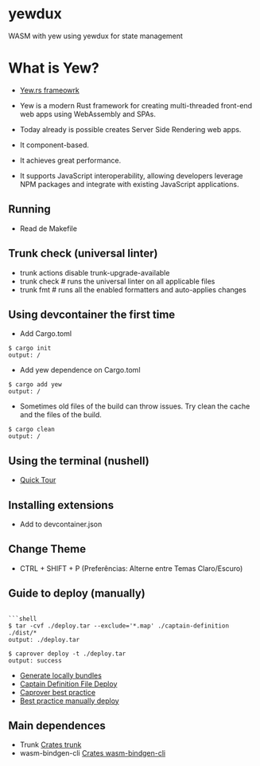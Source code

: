 # yewdux
WASM with yew using yewdux for state management

# What is Yew?

- [Yew.rs frameowrk](https://yew.rs/)
- Yew is a modern Rust framework for creating multi-threaded front-end web apps using WebAssembly and SPAs.
- Today already is possible creates Server Side Rendering web apps.

- It component-based.
- It achieves great performance.
- It supports JavaScript interoperability, allowing developers leverage NPM packages and integrate with existing JavaScript applications.

## Running
- Read de Makefile

## Trunk check (universal linter)

- trunk actions disable trunk-upgrade-available
- trunk check # runs the universal linter on all applicable files
- trunk fmt # runs all the enabled formatters and auto-applies changes

## Using devcontainer the first time

- Add Cargo.toml

```shell
$ cargo init
output: /
```

- Add yew dependence on Cargo.toml

```shell
$ cargo add yew
output: /
```

- Sometimes old files of the build can throw issues. Try clean the cache and the files of the build.

```shell
$ cargo clean
output: /
```

## Using the terminal (nushell)
- [Quick Tour](https://www.nushell.sh/book/quick_tour.html)

## Installing extensions
- Add to devcontainer.json

## Change Theme
- CTRL + SHIFT + P (Preferências: Alterne entre Temas Claro/Escuro)

## Guide to deploy (manually)
```

```shell
$ tar -cvf ./deploy.tar --exclude='*.map' ./captain-definition ./dist/*
output: ./deploy.tar
```

```shell
$ caprover deploy -t ./deploy.tar
output: success
```

- [Generate locally bundles](https://yew.rs/docs/more/deployment)
- [Captain Definition File Deploy](https://caprover.com/docs/captain-definition-file.html#:~:text=One%20of%20the%20key%20components,node%2F8.7.0%22%20%7D)
- [Caprover best practice](https://caprover.com/docs/best-practices.html)
- [Best practice manually deploy](https://caprover.com/docs/recipe-deploy-create-react-app.html)

## Main dependences

- Trunk [Crates trunk](https://crates.io/crates/trunk)
- wasm-bindgen-cli [Crates wasm-bindgen-cli](https://crates.io/crates/wasm-bindgen-cli)
